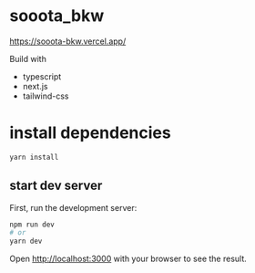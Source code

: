 # sooota_bkw
https://sooota-bkw.vercel.app/

Build with

- typescript<br>
- next.js<br>
- tailwind-css<br>


# install dependencies

```bash
yarn install
```


## start dev server

First, run the development server:

```bash
npm run dev
# or
yarn dev
```

Open [http://localhost:3000](http://localhost:3000) with your browser to see the result.
